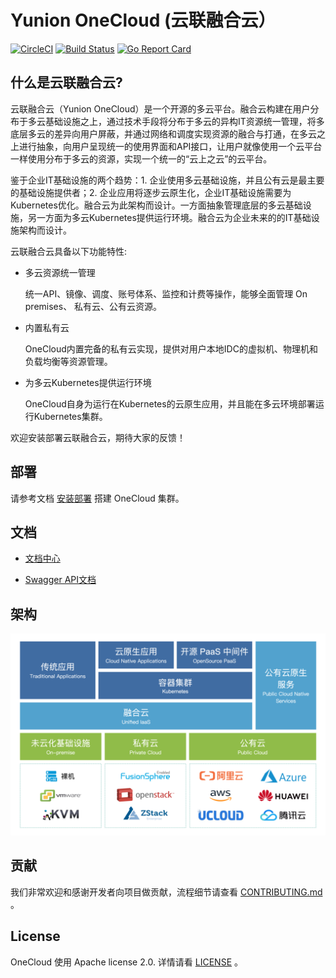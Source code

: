 # Yunion OneCloud (云联融合云）

[![CircleCI](https://circleci.com/gh/yunionio/onecloud.svg?style=svg)](https://circleci.com/gh/yunionio/onecloud) 
[![Build Status](https://travis-ci.com/yunionio/onecloud.svg?branch=master)](https://travis-ci.org/yunionio/onecloud) 
[![Go Report Card](https://goreportcard.com/badge/github.com/yunionio/onecloud)](https://goreportcard.com/report/github.com/yunionio/onecloud) 

## 什么是云联融合云?

云联融合云（Yunion OneCloud）是一个开源的多云平台。融合云构建在用户分布于多云基础设施之上，通过技术手段将分布于多云的异构IT资源统一管理，将多底层多云的差异向用户屏蔽，并通过网络和调度实现资源的融合与打通，在多云之上进行抽象，向用户呈现统一的使用界面和API接口，让用户就像使用一个云平台一样使用分布于多云的资源，实现一个统一的“云上之云”的云平台。

鉴于企业IT基础设施的两个趋势：1. 企业使用多云基础设施，并且公有云是最主要的基础设施提供者；2. 企业应用将逐步云原生化，企业IT基础设施需要为Kubernetes优化。融合云为此架构而设计。一方面抽象管理底层的多云基础设施，另一方面为多云Kubernetes提供运行环境。融合云为企业未来的的IT基础设施架构而设计。

云联融合云具备以下功能特性:

- 多云资源统一管理

  统一API、镜像、调度、账号体系、监控和计费等操作，能够全面管理 On premises、 私有云、公有云资源。

- 内置私有云

  OneCloud内置完备的私有云实现，提供对用户本地IDC的虚拟机、物理机和负载均衡等资源管理。

- 为多云Kubernetes提供运行环境

  OneCloud自身为运行在Kubernetes的云原生应用，并且能在多云环境部署运行Kubernetes集群。

欢迎安装部署云联融合云，期待大家的反馈！


## 部署

请参考文档 [安装部署](https://docs.yunion.io/docs/setup/) 搭建 OneCloud 集群。


## 文档

- [文档中心](https://docs.yunion.io/)

- [Swagger API文档](https://docs.yunion.cn/api/)


## 架构

![architecture](./docs/architecture.png)


## 贡献

我们非常欢迎和感谢开发者向项目做贡献，流程细节请查看 [CONTRIBUTING.md](./CONTRIBUTING.md) 。


## License

OneCloud 使用 Apache license 2.0. 详情请看 [LICENSE](./LICENSE) 。

